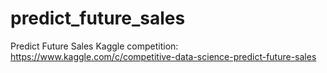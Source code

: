 # predict_future_sales
Predict Future Sales Kaggle competition: https://www.kaggle.com/c/competitive-data-science-predict-future-sales
